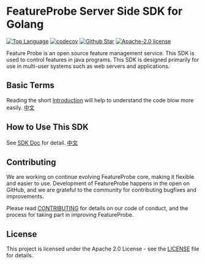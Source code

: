# FeatureProbe Server Side SDK for Golang 

[![Top Language](https://img.shields.io/github/languages/top/FeatureProbe/server-sdk-go)](https://github.com/FeatureProbe/server-sdk-go/search?l=go)
[![codecov](https://codecov.io/gh/featureprobe/server-sdk-go/branch/main/graph/badge.svg?token=TAN3AU4CK2)](https://codecov.io/gh/featureprobe/server-sdk-go)
[![Github Star](https://img.shields.io/github/stars/FeatureProbe/server-sdk-go)](https://github.com/FeatureProbe/server-sdk-go/stargazers)
[![Apache-2.0 license](https://img.shields.io/github/license/FeatureProbe/FeatureProbe)](https://github.com/FeatureProbe/FeatureProbe/blob/main/LICENSE)


Feature Probe is an open source feature management service. This SDK is used to control features in java programs. This
SDK is designed primarily for use in multi-user systems such as web servers and applications.

## Basic Terms

Reading the short [Introduction](https://docs.featureprobe.io/sdk/sdk-introduction) will help to understand the code blow more easily.  [中文](https://docs.featureprobe.io/zh-CN/reference/sdk-introduction)


## How to Use This SDK

See [SDK Doc](https://docs.featureprobe.io/sdk/Server-Side%20SDKs/golang-sdk) for detail.  [中文](https://docs.featureprobe.io/zh-CN/how-to/Server-Side%20SDKs/golang-sdk)

## Contributing

We are working on continue evolving FeatureProbe core, making it flexible and easier to use. 
Development of FeatureProbe happens in the open on GitHub, and we are grateful to the 
community for contributing bugfixes and improvements.

Please read [CONTRIBUTING](https://github.com/FeatureProbe/featureprobe/blob/master/CONTRIBUTING.md) 
for details on our code of conduct, and the process for taking part in improving FeatureProbe.

## License

This project is licensed under the Apache 2.0 License - see the [LICENSE](LICENSE) file for details.

